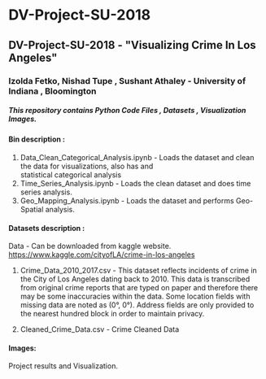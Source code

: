 # DV-Project-SU-2018
## DV-Project-SU-2018 - "Visualizing Crime In Los Angeles"
### Izolda Fetko, Nishad Tupe , Sushant Athaley - University of Indiana , Bloomington 
##### This repository contains Python Code Files , Datasets , Visualization Images. 

#### Bin description :

1.  Data_Clean_Categorical_Analysis.ipynb - Loads the dataset and clean the data for visualizations, also has and  
statistical categorical analysis 
2. Time_Series_Analysis.ipynb - Loads the clean dataset and does time series analysis.
3. Geo_Mapping_Analysis.ipynb - Loads the dataset and performs Geo-Spatial analysis.  

#### Datasets description :
Data - Can be downloaded from kaggle website.
https://www.kaggle.com/cityofLA/crime-in-los-angeles

1. Crime_Data_2010_2017.csv - This dataset reflects incidents of crime in the City of Los Angeles dating back to 2010. This data is transcribed from original crime reports that are typed on paper and therefore there may be some inaccuracies within the data. Some location fields with missing data are noted as (0°, 0°). Address fields are only provided to the nearest hundred block in order to maintain privacy.

2. Cleaned_Crime_Data.csv - Crime Cleaned Data

#### Images:
Project results and Visualization.  

